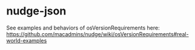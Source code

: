 # nudge-json

See examples and behaviors of osVersionRequirements here: https://github.com/macadmins/nudge/wiki/osVersionRequirements#real-world-examples
